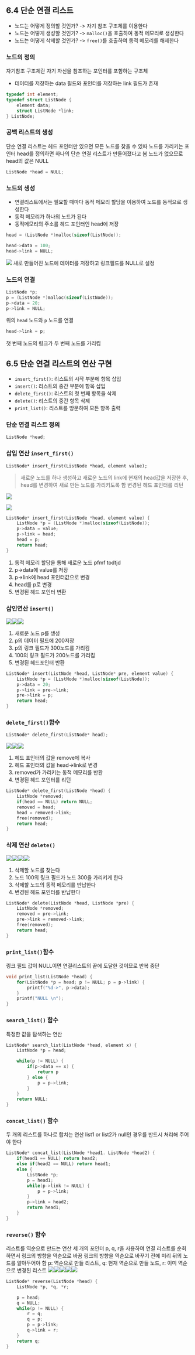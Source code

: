 ## 6.4 단순 연결 리스트
- 노드는 어떻게 정의할 것인가? -> 자기 참조 구조체를 이용한다
- 노드는 어떻게 생성할 것인가? -> `malloc()`을 호출하여 동적 메모리로 생성한다
- 노드는 어떻게 삭제할 것인가? -> `free()`를 호출하여 동적 메모리를 해제한다
### 노드의 정의
자기참조 구조체란 자기 자신을 참조하는 포인터를 포함하는 구조체
- 데이터를 저장하는 data 필드와 포인터를 저장하는 link 필드가 존재
```C
typedef int element;
typedef struct ListNode {
	element data;
	struct ListNode *link;
} ListNode;
```
### 공백 리스트의 생성
단순 연결 리스트는 헤드 포인터만 있으면 모든 노드를 찾을 수 있따
노드를 가리키는 포인터 head를 정의하면 하나의 단순 연결 리스트가 만들어졌다고 봄
노드가 없으므로 head의 값은 NULL
```C
ListNode *head = NULL;
```
### 노드의 생성
- 연결리스트에서는 필요할 때마다 동적 메모리 할당을 이용하여 노드를 동적으로 생성한다
- 동적 메모리가 하나의 노드가 된다
- 동적메모리의 주소를 헤드 포인터인 head에 저장
```C
head = (ListNode *)malloc(sizeof(ListNode));

head->data = 100;
head->link = NULL;
```
![](https://img1.daumcdn.net/thumb/R1280x0/?scode=mtistory2&fname=https%3A%2F%2Fblog.kakaocdn.net%2Fdn%2FBYItd%2Fbtq8RUZrbfr%2FwcGeC0kHP6mAPHTIb94Mh0%2Fimg.png)
새로 만들어진 노드에 데이터를 저장하고 링크필드를 NULL로 설정
### 노드의 연결
```C
ListNode *p;
p = (ListNode *)malloc(sizeof(ListNode));
p->data = 20;
p->link = NULL;
```
위의 `head` 노드와 `p` 노드를 연결
```C
head->link = p;
```
첫 번째 노드의 링크가 두 번째 노드를 가리킴
## 6.5 단순 연결 리스트의 연산 구현
- `insert_first()`: 리스트의 시작 부분에 항목 삽입
- `insert()`: 리스트의 중간 부분에 항목 삽입
- `delete_first()`: 리스트의 첫 번째 항목을 삭제
- `delete()`: 리스트의 중간 항목 삭제
- `print_list()`: 리스트를 방문하여 모든 항목 출력
### 단순 연결 리스트 정의
```C
ListNode *head;
```
### 삽입 연산 `insert_first()`
`ListNode* insert_first(ListNode *head, element value);`
> 새로운 노드를 하나 생성하고 새로운 노드의 link에 현재의 head값을 저장한 후, head를 변경하여 새로 만든 노드를 가리키도록 함
> 변경된 헤드 포인터를 리턴

![](https://img1.daumcdn.net/thumb/R1280x0/?scode=mtistory2&fname=https%3A%2F%2Fblog.kakaocdn.net%2Fdn%2FdMlYBn%2Fbtq9e7ccga3%2FLuNzq9Ka0W5aAIG0JkKB41%2Fimg.png)

![](https://img1.daumcdn.net/thumb/R1280x0/?scode=mtistory2&fname=https%3A%2F%2Fblog.kakaocdn.net%2Fdn%2FcPAzIN%2Fbtq89DX4tsH%2FyIvNzZjyZKtbLLIKKoqaLk%2Fimg.png)
```C
ListNode* insert_first(ListNode *head, element value) {
	ListNode *p = (ListNode *)malloc(sizeof(ListNode));	
	p->data = value;
	p->link = head;
	head = p;
	return head;
}
```
1. 동적 메모리 할당을 통해 새로운 노드 pfmf todtjd
2. p->data에 value를 저장
3. p->link에 head 포인터값으로 변경
4. head를 p로 변경
5. 변경된 헤드 포인터 변환
### 삽인연산 `insert()`
![](https://blog.kakaocdn.net/dn/cq1LZX/btq8TSs2HZV/3TiaBAMkpkkmY8Fqn27Kkk/img.png)![](https://blog.kakaocdn.net/dn/bzamXV/btq8TROpapA/qnXQyNYPHwZOQXJa5TVqik/img.png)![](https://blog.kakaocdn.net/dn/cROtSo/btq9gAkJP9G/hMP7kkXM7D3rO7QJN4jh3K/img.png)
1. 새로운 노드 p를 생성
2. p의 데이터 필드에 200저장
3. p의 링크 필드가 300노드를 가리킴
4. 100의 링크 필드가 200노드를 가리킴
5. 변경된 헤드포인터 반환
```C
ListNode* insert(ListNode *head, ListNode* pre, element value) {
	ListNode *p = (ListNode *)malloc(sizeof(ListNode));
	p->data = 20;
	p->link = pre->link;
	pre->link = p;
	return head;
}
```
### `delete_first()`함수
```C
ListNode* delete_first(ListNode* head);
```
![](https://blog.kakaocdn.net/dn/dA5jgG/btq9fWuQdPw/2SfEaZouv40nNXSiwy4kbK/img.png)![](https://blog.kakaocdn.net/dn/2WeoO/btq9goSbFMm/Rk37ESFvHkzk1wH5zbkrc1/img.png)![](https://blog.kakaocdn.net/dn/zo4HN/btq9fmHxLbq/fO0bvHOltHHKrxRqQlTrY1/img.png)
1. 헤드 포인터의 값을 remove에 복사
2. 헤드 포인터의 값을 head->link로 변경
3. removed가 가리키는 동적 메모리를 반환
4. 변경된 헤드 포인터를 리턴
```C
ListNode* delete_first(ListNode *head) {
	ListNode *removed;
	if(head == NULL) return NULL;
	removed = head;
	head = removed->link;
	free(removed);
	return head;	
}
```
### 삭제 연산 `delete()`
![](https://blog.kakaocdn.net/dn/bsKgob/btq9eusOsLN/c1XDB5AMFzGkoxYy7vESi0/img.png)![](https://blog.kakaocdn.net/dn/cv8Rms/btq9fEVwB7B/bsx5JmRYJqtnkTU3259mZk/img.png)![](https://blog.kakaocdn.net/dn/pc9cm/btq9gZdzc36/459JAzDuAZ9O5DZgvk0Kd1/img.png)![](https://blog.kakaocdn.net/dn/buqeNp/btq9gpp1hQb/hOaZwTeg8LKqkrLdEgzfKk/img.png)
1. 삭제할 노드를 찾는다
2. 노드 100의 링크 필드가 노드 300을 가리키게 한다
3. 삭제할 노드의 동적 메모리를 반납한다
4. 변경된 헤드 포인터를 반납한다
```C
ListNode* delete(ListNode *head, ListNode *pre) {
	ListNode *removed;
	removed = pre->link;
	pre->link = removed->link;
	free(removed);
	return head;
}
```
### `print_list()`함수
링크 필드 값이 NULL이면 연결리스트의 끝에 도달한 것이므로 반복 중단
```C
void print_list(ListNode *head) {
	for(ListNode *p = head; p != NULL; p = p->link) {
		printf("%d->", p->data);
	}
	printf("NULL \n");
}
```
### `search_list()` 함수
특정한 값을 탐색하는 연산
```C
ListNode* search_list(ListNode *head, element x) {
	ListNode *p = head;

	while(p != NULL) {
		if(p->data == x) {
			return p
		} else {
			p = p->link;
		}
	}
	return NULL:
}
```
### `concat_list()` 함수
두 개의 리스트를 하나로 합치는 연산
list1 or list2가 null인 경우를 반드시 처리해 주어야 한다
```C
ListNode* concat_list(ListNode *head1. ListNode *head2) {
	if(head1 == NULL) return head2;
	else if(head2 == NULL) return head1;
	else {
		ListNode *p;
		p = head1;
		while(p->link != NULL) {
			p = p->link;
		}
		p->link = head2;
		return head1;
	}
}
```
### `reverse()` 함수
리스트를 역순으로 만드는 연산
세 개의 포인터 p, q, r을 사용하여 연결 리스트를 순회하면서 링크의 방향을 역순으로 바꿈
링크의 방향을 역순으로 바꾸기 전에 미리 뒤의 노드를 알아두어야 함
p: 역순으로 만들 리스트, q: 현재 역순으로 만들 노드, r: 이미 역순으로 변경된 리스트
![](https://blog.kakaocdn.net/dn/cJsiPz/btqEw1OtCP7/RK1ZPd3jrZCcAyAe1B9x50/img.png)![](https://blog.kakaocdn.net/dn/6ylby/btqExs6cAwC/Q9WQr8DtiIulWksxlgzv7K/img.png)![](https://blog.kakaocdn.net/dn/IRfc6/btqEyI1gXtC/HUiq7taQnJNlgJo46MauiK/img.png)![](https://blog.kakaocdn.net/dn/kZf22/btqExr7f6Uy/zg0bGb8q0wh9yI73E4wh51/img.png)![](https://blog.kakaocdn.net/dn/EYVNV/btqExsdXIJV/0WmJClHZ4wrXKO88QTuWJ1/img.png)
```C
ListNode* reverse(ListNode *head) {
	ListNode *p, *q, *r;

	p = head;
	q = NULL;
	while(p != NULL) {
		r = q;
		q = p;
		p = p->link;
		q->link = r;
	}
	return q;
}
```
